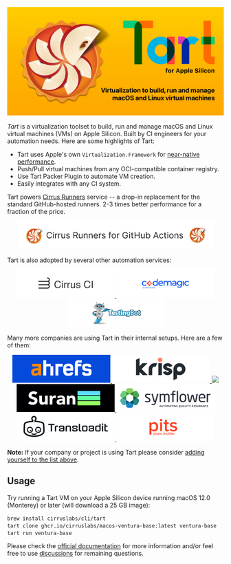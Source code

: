 <img src="https://github.com/cirruslabs/tart/raw/main/Resources/TartSocial.png"/>

*Tart* is a virtualization toolset to build, run and manage macOS and Linux virtual machines (VMs) on Apple Silicon.
Built by CI engineers for your automation needs. Here are some highlights of Tart:

* Tart uses Apple's own `Virtualization.Framework` for [near-native performance](https://browser.geekbench.com/v5/cpu/compare/20382844?baseline=20382722).
* Push/Pull virtual machines from any OCI-compatible container registry.
* Use Tart Packer Plugin to automate VM creation.
* Easily integrates with any CI system.

Tart powers [Cirrus Runners](https://tart.run/integrations/github-actions/?utm_source=github&utm_medium=referral)
service -- a drop-in replacement for the standard GitHub-hosted runners. 2-3 times better performance for a fraction of the price.

<p align="center">
  <a href="https://tart.run/integrations/github-actions/?utm_source=github&utm_medium=referral" target=_blank>
    <img src="https://github.com/cirruslabs/tart/raw/main/Resources/CirrusRunnersForGHA.png" height="65"/>
  </a>
</p>

Tart is also adopted by several other automation services:

<p align="center">
  <a href="https://cirrus-ci.org/guide/macOS/" target=_blank>
    <img src="https://github.com/cirruslabs/tart/raw/main/Resources/Users/CirrusCI.png" height="65"/>
  </a>
  <a href="https://codemagic.io/" target=_blank>
    <img src="https://github.com/cirruslabs/tart/raw/main/Resources/Users/Codemagic.png" height="65"/>
  </a>
  <a href="https://testingbot.com/" target=_blank>
    <img src="https://github.com/cirruslabs/tart/raw/main/Resources/Users/TestingBot.png" height="65"/>
  </a>
</p>

Many more companies are using Tart in their internal setups. Here are a few of them:

<p align="center">
  <a href="https://ahrefs.com/" target=_blank>
    <img src="https://github.com/cirruslabs/tart/raw/main/Resources/Users/ahrefs.png" height="65"/>
  </a>
  <a href="https://krisp.ai/" target=_blank>
    <img src="https://github.com/cirruslabs/tart/raw/main/Resources/Users/Krisp.png" height="65"/>
  </a>
  <a href="https://mullvad.net/" target=_blank>
    <img src="https://github.com/cirruslabs/tart/raw/main/Resources/Users/Mullvad.png" height="65"/>
  </a>
  <a href="https://suran.com/" target=_blank>
    <img src="https://github.com/cirruslabs/tart/raw/main/Resources/Users/Suran.png" height="65"/>
  </a>
  <a href="https://symflower.com/" target=_blank>
    <img src="https://github.com/cirruslabs/tart/raw/main/Resources/Users/Symflower.png" height="65"/>
  </a>
  <a href="https://transloadit.com/" target=_blank>
    <img src="https://github.com/cirruslabs/tart/raw/main/Resources/Users/Transloadit.png" height="65"/>
  </a>
  <a href="https://www.pitsdatarecovery.net/" target=_blank>
    <img src="https://github.com/cirruslabs/tart/raw/main/Resources/Users/PITSGlobalDataRecoveryServices.png" height="65"/>
  </a>
</p>

**Note:** If your company or project is using Tart please consider [adding yourself to the list above](/Resources/Users/HowToAddYourself.md).

## Usage

Try running a Tart VM on your Apple Silicon device running macOS 12.0 (Monterey) or later (will download a 25 GB image):

```bash
brew install cirruslabs/cli/tart
tart clone ghcr.io/cirruslabs/macos-ventura-base:latest ventura-base
tart run ventura-base
```

Please check the [official documentation](https://tart.run) for more information and/or feel free to use [discussions](https://github.com/cirruslabs/tart/discussions)
for remaining questions.
